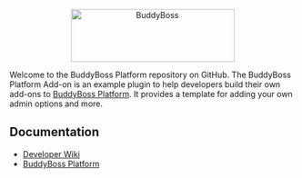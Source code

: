 <p align="center">
<a href="https://www.buddyboss.com/"><img src="https://github.com/buddyboss/buddyboss-platform-addon/raw/master/.github/buddyboss-logo.jpg" alt="BuddyBoss" width="288" height="93" /></a>
</p>

Welcome to the BuddyBoss Platform repository on GitHub. The BuddyBoss Platform Add-on is an example plugin to help developers build their own add-ons to [BuddyBoss Platform](https://github.com/buddyboss/buddyboss-platform/wiki). It provides a template for adding your own admin options and more. 

## Documentation

- [Developer Wiki](https://github.com/buddyboss/buddyboss-platform-addon/wiki)
- [BuddyBoss Platform](https://github.com/buddyboss/buddyboss-platform)
